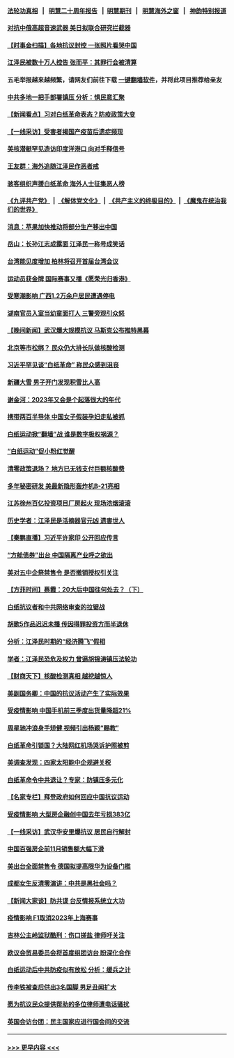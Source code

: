 #### [法轮功真相](https://github.com/gfw-breaker/truth/blob/master/README.md?t=0) &nbsp;&nbsp;|&nbsp;&nbsp; [明慧二十周年报告](https://github.com/gfw-breaker/mh-reports/blob/master/README.md?t=0) &nbsp;&nbsp;|&nbsp;&nbsp;[明慧期刊](https://github.com/gfw-breaker/mh-qikan) &nbsp;&nbsp;|&nbsp;&nbsp; [明慧海外之窗](https://github.com/gfw-breaker/mh-news/blob/master/README.md?t=0) &nbsp;&nbsp;|&nbsp;&nbsp; [神韵特别报道](https://github.com/gfw-breaker/mh-news/blob/master/shenyun.md?t=0)
#### [对抗中俄高超音速武器 美日拟联合研究拦截器](../pages/nsc413/n13878095.md?t=12040801) 
#### [【时事金扫描】各地抗议封控 一张照片看哭中国](../pages/nsc413/n13878025.md?t=12040801) 
#### [江泽民被数十万人控告 张而平：其罪行会被清算](../pages/nsc413/n13878074.md?t=12040801) 
#### 五毛举报越来越频繁，请网友们前往下载 [一键翻墙软件](https://github.com/gfw-breaker/ssr-accounts)，并将此项目推荐给亲友
#### [中共多地一把手部署镇压 分析：惧民意汇聚](../pages/nsc413/n13878085.md?t=12040801) 
#### [【新闻看点】习对白纸革命表态？防疫政策大变](../pages/nsc413/n13877672.md?t=12040801) 
#### [【一线采访】受害者揭国产疫苗后遗症频现](../pages/nsc413/n13877939.md?t=12040801) 
#### [美核潜艇罕见造访印度洋港口 向对手释信号](../pages/nsc413/n13878029.md?t=12040801) 
#### [王友群：海外追随江泽民作恶者戒](../pages/nsc413/n13877699.md?t=12040801) 
#### [骇客组织声援白纸革命 海外人士征集恶人榜](../pages/nsc413/n13878039.md?t=12040801) 
#### [《九评共产党》](https://github.com/begood0513/9ping.md/blob/master/README.md) &nbsp;|&nbsp; [《解体党文化》](../../../../jtdwh.md/blob/master/README.md)  &nbsp;|&nbsp; [《共产主义的终极目的》](../../../../gczydzjmd.md/blob/master/README.md) &nbsp;|&nbsp; [《魔鬼在统治我们的世界》](../../../../mgztzwmdsj.md/blob/master/README.md) 
#### [消息：苹果加快推动将部分生产移出中国](../pages/nsc413/n13878030.md?t=12040801) 
#### [岳山：长孙江志成露面 江泽民一称号成笑话](../pages/nsc413/n13877969.md?t=12040801) 
#### [台湾能见度增加 柏林将召开首届台湾会议](../pages/nsc413/n13877997.md?t=12040801) 
#### [运动员获金牌 国际赛事又播《愿荣光归香港》](../pages/nsc413/n13877945.md?t=12040801) 
#### [受寒潮影响 广西1.2万余户居民遭遇停电](../pages/nsc413/n13877929.md?t=12040801) 
#### [湖南官员入室当幼童面打人 三警旁观引众怒](../pages/nsc413/n13877936.md?t=12040801) 
#### [【晚间新闻】武汉爆大规模抗议 马斯克公布推特黑幕](../pages/nsc413/n13877931.md?t=12040801) 
#### [北京等市松绑？ 民众仍大排长队做核酸检测](../pages/nsc413/n13877897.md?t=12040801) 
#### [习近平罕见谈“白纸革命” 称民众感到沮丧](../pages/nsc413/n13877901.md?t=12040801) 
#### [新疆大雪 男子开门发现积雪比人高](../pages/nsc413/n13877925.md?t=12040801) 
#### [谢金河：2023年又会是个起落很大的年代](../pages/nsc413/n13877870.md?t=12040801) 
#### [携带两百半导体 中国女子假装孕妇走私被抓](../pages/nsc413/n13877878.md?t=12040801) 
#### [白纸运动掀“翻墙”战 谁是数字极权祸源？](../pages/nsc413/n13877754.md?t=12040801) 
#### [“白纸运动”促小粉红觉醒](../pages/nsc413/n13877842.md?t=12040801) 
#### [清零政策退场？ 地方已无钱支付巨额核酸费](../pages/nsc413/n13877664.md?t=12040801) 
#### [多年秘密研发 美最新隐形轰炸机B-21亮相](../pages/nsc413/n13877758.md?t=12040801) 
#### [江苏徐州百亿投资项目厂房起火 现场浓烟滚滚](../pages/nsc413/n13877791.md?t=12040801) 
#### [历史学者：江泽民是活摘器官元凶 遗害世人](../pages/nsc413/n13877707.md?t=12040801) 
#### [【秦鹏直播】习近平许家印 公开回应传言](../pages/nsc413/n13877696.md?t=12040801) 
#### [“方舱债券”出台 中国隔离产业呼之欲出](../pages/nsc413/n13876933.md?t=12040801) 
#### [美对五中企祭禁售令 是否撤销授权引关注](../pages/nsc413/n13877620.md?t=12040801) 
#### [【方菲时间】蔡霞：20大后中国往何处去？（下）](../pages/nsc413/n13877445.md?t=12040801) 
#### [白纸抗议者和中共网络审查的拉锯战](../pages/nsc413/n13877688.md?t=12040801) 
#### [胡歌5作品迟迟未播 传因得罪投资方而半退休](../pages/nsc413/n13877671.md?t=12040801) 
#### [分析：江泽民时期的“经济腾飞”假相](../pages/nsc413/n13877564.md?t=12040801) 
#### [学者：江泽民恐危及权力 曾逼胡锦涛镇压法轮功](../pages/nsc413/n13877670.md?t=12040801) 
#### [【财商天下】核酸检测真相 越挖越惊人](../pages/nsc413/n13877638.md?t=12040801) 
#### [美副国务卿：中国的抗议活动产生了实际效果](../pages/nsc413/n13877653.md?t=12040801) 
#### [受疫情影响 中国手机前三季度出货量降超21%](../pages/nsc413/n13877650.md?t=12040801) 
#### [周星驰冲浪身手矫健 视频引出杨颖“赐教”](../pages/nsc413/n13877649.md?t=12040801) 
#### [白纸革命引锁国？大陆网红机场哭诉护照被剪](../pages/nsc413/n13877625.md?t=12040801) 
#### [美调查发现：四家太阳能中企规避关税](../pages/nsc413/n13877642.md?t=12040801) 
#### [白纸革命令中共退让？专家：防镇压多元化](../pages/nsc413/n13877636.md?t=12040801) 
#### [【名家专栏】拜登政府如何回应中国抗议运动](../pages/nsc413/n13877490.md?t=12040801) 
#### [受疫情影响 大型房企融创中国去年亏损383亿](../pages/nsc413/n13877621.md?t=12040801) 
#### [【一线采访】武汉华安⾥爆抗议 居民自行解封](../pages/nsc413/n13877591.md?t=12040801) 
#### [中国百强房企前11月销售额大幅下滑](../pages/nsc413/n13877619.md?t=12040801) 
#### [美出台全面禁售令 德国拟提高限华为设备门槛](../pages/nsc413/n13877585.md?t=12040801) 
#### [成都女生反清零演讲：中共是黑社会吗？](../pages/nsc413/n13877557.md?t=12040801) 
#### [【新闻大家谈】防共谍 台反情报系统立大功](../pages/nsc413/n13877501.md?t=12040801) 
#### [疫情影响 F1取消2023年上海赛事](../pages/nsc413/n13877549.md?t=12040801) 
#### [吉林公主岭监狱酷刑：伤口搓盐 律师吁关注](../pages/nsc413/n13877570.md?t=12040801) 
#### [欧议会贸易委员会将首度组团访台 盼深化合作](../pages/nsc413/n13877397.md?t=12040801) 
#### [白纸运动后中共防疫似有放松 分析：缓兵之计](../pages/nsc413/n13877425.md?t=12040801) 
#### [传李铁被查后供出3名国脚 男足丑闻扩大](../pages/nsc413/n13877406.md?t=12040801) 
#### [愿为抗议民众提供帮助的多位律师遭电话骚扰](../pages/nsc413/n13877391.md?t=12040801) 
#### [英国会访台团：民主国家应进行国会间的交流](../pages/nsc413/n13877290.md?t=12040801) 

----
#### [ >>> 更早内容 <<< ](../indexes/nsc413-earlier.md)
